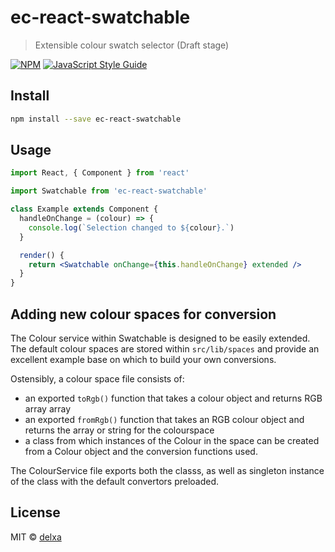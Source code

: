 # ec-react-swatchable

> Extensible colour swatch selector (Draft stage)

[![NPM](https://img.shields.io/npm/v/ec-react-swatchable.svg)](https://www.npmjs.com/package/ec-react-swatchable) [![JavaScript Style Guide](https://img.shields.io/badge/code_style-standard-brightgreen.svg)](https://standardjs.com)

## Install

```bash
npm install --save ec-react-swatchable
```

## Usage

```jsx
import React, { Component } from 'react'

import Swatchable from 'ec-react-swatchable'

class Example extends Component {
  handleOnChange = (colour) => {
    console.log(`Selection changed to ${colour}.`)
  }

  render() {
    return <Swatchable onChange={this.handleOnChange} extended />
  }
}
```

## Adding new colour spaces for conversion

The Colour service within Swatchable is designed to be easily extended. The default colour spaces are stored within `src/lib/spaces` and provide an excellent example base on which to build your own conversions.

Ostensibly, a colour space file consists of:

- an exported `toRgb()` function that takes a colour object and returns RGB array array
- an exported `fromRgb()` function that takes an RGB colour object and returns the array or string for the colourspace
- a class from which instances of the Colour in the space can be created from a Colour object and the conversion functions used.

The ColourService file exports both the classs, as well as singleton instance of the class with the default convertors preloaded.

## License

MIT © [delxa](https://github.com/delxa)
